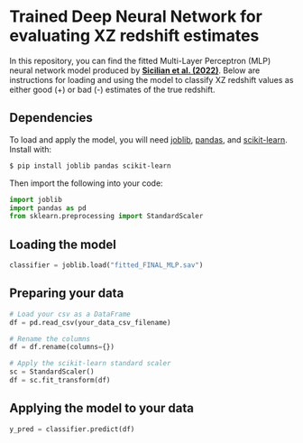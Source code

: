 # Trained Deep Neural Network for evaluating XZ redshift estimates

In this repository, you can find the fitted Multi-Layer Perceptron (MLP) neural network model produced by [**Sicilian et al. (2022)**](https://arxiv.org/abs/2203.13825). Below are instructions for loading and using the model to classify XZ redshift values as either good (+) or bad (-) estimates of the true redshift.

## Dependencies

To load and apply the model, you will need [joblib](https://joblib.readthedocs.io/en/latest/), [pandas](https://pandas.pydata.org/), and [scikit-learn](https://scikit-learn.org/stable/index.html). Install with:

 ```bash
 $ pip install joblib pandas scikit-learn
 ```
 
 Then import the following into your code:
 
 ```python
 import joblib
 import pandas as pd
 from sklearn.preprocessing import StandardScaler
 ```

## Loading the model

```python
classifier = joblib.load("fitted_FINAL_MLP.sav")
```

## Preparing your data

```python
# Load your csv as a DataFrame
df = pd.read_csv(your_data_csv_filename)

# Rename the columns
df = df.rename(columns={})

# Apply the scikit-learn standard scaler
sc = StandardScaler()
df = sc.fit_transform(df)
```

## Applying the model to your data

```python
y_pred = classifier.predict(df)
```

